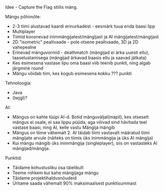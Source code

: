 Idee - Capture the Flag stiilis mäng.

Mängu põhimõte:
- 2-3 tiimi alustavad kaardi erinurkadest - eesmärk tuua enda baasi lipp
- Multiplayer
- Tiimid koosnevad inimmängijatest/mängijast ja AI mängijatest/mängijast
- 2D "isometric" pealtvaade - pole otsene pealtvaade, 3D ja 2D vahepealne
- Erinevad mänguvormid - deathmatch (mängijad ei ärka uuesti ellu), taaselustamisega (mängijad ärkavad baasis ellu ja saavad jätkata)
- Kes esimesena vastase lipu oma baasi viib teenib punkti, ning algab järgmine round
- Mängu võidab tiim, kes kogub esimesena kokku ??? punkti

Tehnoloogia:
- Java
- (lwjgl)?

AI:
- Mängus on kahte tüüpi AI-d. Botid mänguväljal(mapil), kes otseselt mängus ei osale, ei saa lippu püüda, aga võivad sind hävitada teel vastase baasi, ning AI, kelle vastu Mängija mängib
- Mängus on tiime vähemalt 2. AI täidab tiimi vastavalt määratud tiimi mängijate arvule (näiteks on tiimis üks inimmängija ja üks AI mängija)
- Kui mängu mängib üks inimmängija (singleplayer), siis on vastasteks AI mängijad/mängija.

Punktid:
- Täidame kohustusliku osa täielikult
- Teeme rohkem kui kahe mängijaga mängu
- Täidame projektihaldusnõudeid
- Üritame saada vähemalt 90% maksimaalsest punktisummast
